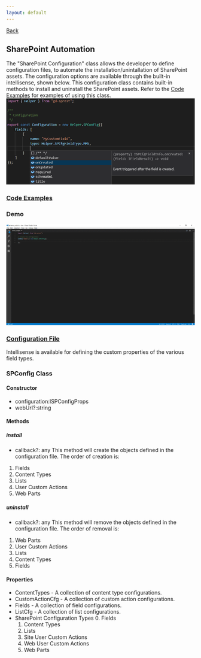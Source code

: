```yaml
---
layout: default
---
```

[Back](/topics)
## SharePoint Automation
The "SharePoint Configuration" class allows the developer to define configuration files, to automate the installation/unintallation of SharePoint assets. The configuration options are available through the built-in intellisense, shown below. This configuration class contains built-in methods to install and uninstall the SharePoint assets. Refer to the [Code Examples](automation-code) for examples of using this class.
![SharePoint Enumerator Types](/assets/images/intellisense-ts-types-cfg-type.png)
### [Code Examples](automation-code)
### Demo
![Automation](/assets/images/demo-spcfg.gif)
### [Configuration File](automation-cfg-file)
Intellisense is available for defining the custom properties of the various field types.
### SPConfig Class
#### Constructor
* configuration:ISPConfigProps
* webUrl?:string

#### Methods
##### install
* callback?: any
This method will create the objects defined in the configuration file. The order of creation is:
1. Fields
2. Content Types
3. Lists
4. User Custom Actions
5. Web Parts

##### uninstall
* callback?: any
This method will remove the objects defined in the configuration file. The order of removal is:
1. Web Parts
2. User Custom Actions
3. Lists
4. Content Types
5. Fields

#### Properties
* ContentTypes - A collection of content type configurations.
* CustomActionCfg - A collection of custom action configurations.
* Fields - A collection of field configurations.
* ListCfg - A collection of list configurations.
* SharePoint Configuration Types
  0. Fields
  1. Content Types
  2. Lists
  3. Site User Custom Actions
  4. Web User Custom Actions
  5. Web Parts
